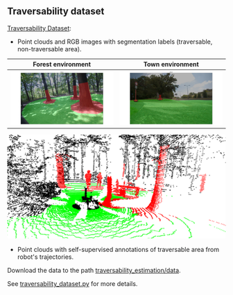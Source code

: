 ## Traversability dataset

[Traversability Dataset](http://subtdata.felk.cvut.cz/robingas/data/traversability_estimation/TraversabilityDataset/):

- Point clouds and RGB images with segmentation labels (traversable, non-traversable area).

Forest environment            |  Town environment
:-------------------------:|:-------------------------: 
![](./rgb_sem_gt.png) | ![](./rgb_sem_gt4.png)

![](./cloud_trav_gt.png)

- Point clouds with self-supervised annotations of traversable area from robot's trajectories.
    
Download the data to the path [traversability_estimation/data](../data).

See [traversability_dataset.py](../src/datasets/traversability_dataset.py) for more details.
